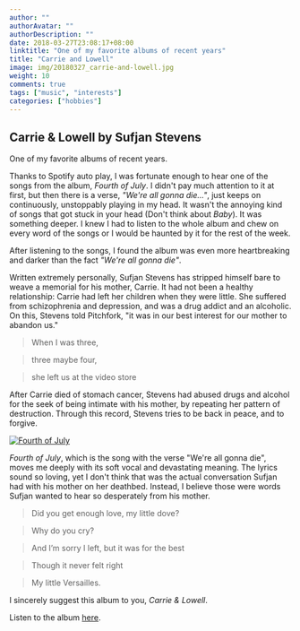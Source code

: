 ```yaml
---
author: ""
authorAvatar: ""
authorDescription: ""
date: 2018-03-27T23:08:17+08:00
linktitle: "One of my favorite albums of recent years"
title: "Carrie and Lowell"
image: img/20180327_carrie-and-lowell.jpg
weight: 10
comments: true
tags: ["music", "interests"]
categories: ["hobbies"]
---
```


## Carrie & Lowell by Sufjan Stevens

One of my favorite albums of recent years.

Thanks to Spotify auto play, I was fortunate enough to hear one of the songs from the album, *Fourth of July*. I didn't pay much attention to it at first, but then there is a verse, *"We're all gonna die..."*, just keeps on continuously, unstoppably playing in my head. It wasn't the annoying kind of songs that got stuck in your head (Don't think about *Baby*). It was something deeper. I knew I had to listen to the whole album and chew on every word of the songs or I would be haunted by it for the rest of the week.

After listening to the songs, I found the album was even more heartbreaking and darker than the fact *"We're all gonna die"*.

Written extremely personally, Sufjan Stevens has stripped himself bare to weave a memorial for his mother, Carrie. It had not been a healthy relationship: Carrie had left her children when they were little. She suffered from schizophrenia and depression, and was a drug addict and an alcoholic. On this, Stevens told Pitchfork, "it was in our best interest for our mother to abandon us."

> When I was three,

> three maybe four,

> she left us at the video store

After Carrie died of stomach cancer, Stevens had abused drugs and alcohol for the seek of being intimate with his mother, by repeating her pattern of destruction. Through this record, Stevens tries to be back in peace, and to forgive.

[![Fourth of July](http://img.youtube.com/vi/JTeKpWp8Psw/0.jpg)](http://www.youtube.com/watch?v=JTeKpWp8Psw)

*Fourth of July*, which is the song with the verse "We're all gonna die", moves me deeply with its soft vocal and devastating meaning. The lyrics sound so loving, yet I don't think that was the actual conversation Sufjan had with his mother on her deathbed. Instead, I believe those were words Sufjan wanted to hear so desperately from his mother.

> Did you get enough love, my little dove?

> Why do you cry?

> And I’m sorry I left, but it was for the best

> Though it never felt right

> My little Versailles.

I sincerely suggest this album to you, *Carrie & Lowell*.

Listen to the album [here](https://www.youtube.com/playlist?list=PL67VKSNJdY_XBvoFECHFKyesxnDhTVM8N).
